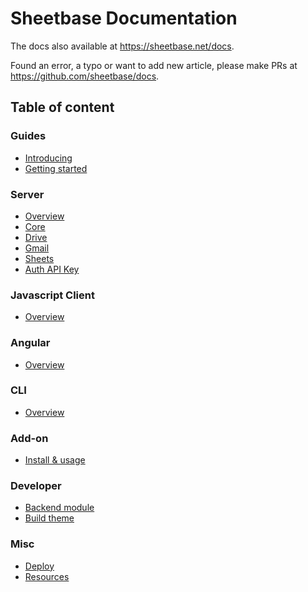# Sheetbase Documentation

The docs also available at <https://sheetbase.net/docs>.

Found an error, a typo or want to add new article, please make PRs at <https://github.com/sheetbase/docs>.

## Table of content

### Guides

+ [Introducing](/guides/introducing)
+ [Getting started](/guides/getting-started)
  
### Server

+ [Overview](/server/overview)
+ [Core](/server/core)
+ [Drive](/server/drive)
+ [Gmail](/server/gmail)
+ [Sheets](/server/sheets)
+ [Auth API Key](/server/auth-api-key)

### Javascript Client

+ [Overview](/client-js/overview)

### Angular

+ [Overview](/angular/overview)

### CLI

+ [Overview](/cli/overview)

### Add-on

+ [Install & usage](/addon/install-usage)

### Developer

+ [Backend module](/dev/build-backend-module)
+ [Build theme](/dev/build-theme)

### Misc

+ [Deploy](/misc/deploy)
+ [Resources](/misc/resources)
